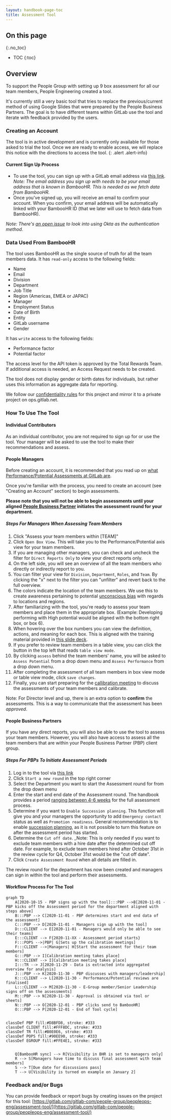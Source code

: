 ```yaml
---
layout: handbook-page-toc
title: Assessment Tool
---
```

## On this page
{:.no_toc}

- TOC
{:toc}

## Overview

To support the People Group with setting up 9 box assessment for all our team members, People Engineering created a tool.

It's currently still a very basic tool that tries to replace the previous/current method of using Google Slides that were prepared by the People Business Partners. The goal is to have different teams within GitLab use the tool and iterate with feedback provided by the users.

### Creating an Account

The tool is in active development and is currently only available for those asked to trial the tool. Once we are ready to enable access, we will replace this notice with the directions to access the tool.
{: .alert .alert-info}

#### Current Sign Up Process
- To use the tool, you can sign up with a GitLab email address via [this link](https://gitlab-people-engineering-assessment-tool.35.231.0.140.nip.io/). _Note: The email address you sign up with needs to be your email address that is known in BambooHR. This is needed as we fetch data from BambooHR._
- Once you've signed up, you will receive an email to confirm your account. When you confirm, your email address will be automatically linked with your BambooHR ID (that we later will use to fetch data from BambooHR).

_Note: There's [an open issue](https://gitlab.com/gitlab-com/people-group/peopleops-eng/assessment-tool/-/issues/20) to look into using Okta as the authentication method._

### Data Used From BambooHR

The tool uses BambooHR as the single source of truth for all the team members data. It has `read-only` access to the following fields:

- Name
- Email
- Division
- Department
- Job Title
- Region (Americas, EMEA or JAPAC)
- Manager
- Employment Status
- Date of Birth
- Entity
- GitLab username
- Gender

It has `write` access to the following fields:
- Performance factor
- Potential factor

The access level for the API token is approved by the Total Rewards Team. If additional access is needed, an Access Request needs to be created.

The tool does not display gender or birth dates for individuals, but rather uses this information as aggregate data for reporting. 

We follow our [confidentiality rules](https://about.gitlab.com/handbook/people-group/engineering/#confidentiality) for this project and mirror it to a private project on ops.gitlab.net.

### How To Use The Tool

#### Individual Contributors

As an individual contributor, you are not required to sign up for or use the tool. Your manager will be asked to use the tool to make their recommendations and assess. 

#### People Managers

Before creating an account, it is recommended that you read up on [what Performance/Potential Assessments at GitLab are](https://about.gitlab.com/handbook/people-group/performance-assessments-and-succession-planning/).

Once you're familiar with the process, you need to create an account (see "Creating an Account" section) to begin assessments.

**Please note that you will not be able to begin assessments until your aligned [People Business Partner](/handbook/people-group/#people-business-partner-alignment-to-division) initiates the assessment round for your department.**

##### Steps For Managers When Assessing Team Members 

1. Click "Assess your team members within [TEAM]"
1. Click `Open Box View`. This will take you to the Performance/Potential axis view for your team members. 
1. If you are managing other managers, you can check and uncheck the filter for `Direct Reports Only` to view your direct reports only. 
1. On the left side, you will see an overview of all the team members who directly or indirectly report to you.
1. You can filter your view for `Division`, `Department`, `Roles`, and `Team`. By clicking the "x" next to the filter you can "unfilter" and revert back to the full overview. 
1. The colors indicate the location of the team members. We use this to create awareness pertaining to potential [unconscious bias](https://about.gitlab.com/company/culture/inclusion/unconscious-bias/) with regards to locations and regions.
1. After familiarizing with the tool, you're ready to assess your team members and place them in the appropriate box. (Example: Developing performing with High potential would be aligned with the bottom right box, or box 6).  
1. When hovering over the box numbers you can view the definition, actions, and meaning for each box. This is aligned with the training material provided in [this slide deck](https://docs.google.com/presentation/d/151ys8xkOak9ifU9IPXQydZ44sb_BoMpMocWmjVonLHE/edit#slide=id.g817046ecd3_0_44). 
1. If you prefer to review team members in a table view, you can click the button in the top left that reads `table view mode`.
1. By clicking `assess` behind the team members' name, you will be asked to `Assess Potential` from a drop down menu and `Assess Performance` from a drop down menu. 
1. After completing the assessment of all team members in box view mode or table view mode, click `save changes`.
1. Finally, you can start preparing for the [callibration meeting](/handbook/people-group/performance-assessments-and-succession-planning/#calibration-session) to discuss the assessments of your team members and calibrate.  

Note: For Director level and up, there is an extra option to **confirm** the assessments. This is a way to communicate that the assessment
has been _approved_.

#### People Business Partners

If you have any direct reports, you will also be able to use the tool to assess your team members. However, you will also have access
to assess all the team members that are within your People Business Partner (PBP) client group. 

##### Steps For PBPs To Initiate Assessment Periods

1. Log in to the tool via [this link](https://gitlab-people-engineering-assessment-tool.35.231.0.140.nip.io/) 
1. Click `Start a new round` in the top right corner
1. Select the Department you want to start the Assessment round for from the drop down menu
1. Enter the start and end date of the Assessment round. The handbook provides a period [ranging between 4-6 weeks](/handbook/people-group/performance-assessments-and-succession-planning/#matrix-assessment-timeline) for the full assessment process. 
1. Determine if you want to `Enable Succession planning`. This function will give you and your managers the opportunity to add `Emergency contact` status as well as `Promotion readiness`. General recommendation is to enable [succession planning](/handbook/people-group/performance-assessments-and-succession-planning/#succession-planning), as it is not possible to turn this feature on after the assessment period has started. 
1. Determine the `Cut off date`. _Note: This is only needed if you want to exclude team members with a hire date after the determined cut off date. For example, to exclude team members hired after October 31st in the review cycle for Q4, October 31st would be the "cut off date".
1. Click `Create Assessment Round` when all details are filled in. 

The review round for the department has now been created and managers can sign in within the tool and perform their assessments. 


#### Workflow Process For The Tool

```mermaid
graph TD
    A[2020-10-15 - PBP signs up with the tool]:::PBP -->B[2020-11-01 - PBP kicks off the Assessment period for the department aligned with steps above]
    B:::PBP --> C[2020-11-01 - PBP determines start and end data of the assessment]
    C:::PBP --> D[2020-11-01 - Managers sign up with the tool]
    D:::CLIENT --> E[2020-11-01 - Managers would only be able to see their teams]
    E:::CLIENT --> F{2020-11-XX - Assessment period starts}
    F:::POPS -->|PBP| G[Sets up the calibration meetings]
    F:::CLIENT -->|Managers| H[Start the assessment for their team members]
    G:::PBP --> I[Calibration meeting takes place]
    H:::CLIENT --> I[Calibration meeting takes place]
    I:::TR --> J[2020-11-29 - Data is extracted into aggregated overview for analysis] 
    J:::PBP --> K[2020-11-30 - PBP discusses with managers/leadership]
    K:::CLIENT --> L[2020-11-30 - Performance/Potential reviews are finalised]
    L:::CLIENT --> M[2020-11-30 - E-Group member/Senior Leadership signs off on the assessments]
    M:::PBP --> N[2020-11-30 - Approval is obtained via tool or sheets]
    N:::PBP --> O[2020-12-01 - PBP clicks send to BambooHR]
    O:::PBP --> P[2020-12-01 - End of Tool cycle]


classDef PBP fill:#D8BFD8, stroke: #333
classDef CLIENT fill:#FFF8DC, stroke: #333
classDef TR fill:#B0E0E6, stroke: #333
classDef POPS fill:#90EE90, stroke: #333
classDef EGROUP fill:#FFE4E1, stroke: #333


    Q[BambooHR sync] --> R[Visibility in BHR is set to managers only]
    R --> S[Managers have time to discuss final assessment with team members]
    S --> T[Due date for discussions pass]
    T --> U[Visibility is turned on example on January 2]
```

### Feedback and/or Bugs

You can provide feedback or report bugs by creating issues on the project for this tool: [https://gitlab.com/gitlab-com/people-group/peopleops-eng/assessment-tool/](https://gitlab.com/gitlab-com/people-group/peopleops-eng/assessment-tool/)
